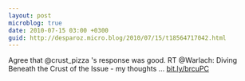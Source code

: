 ```yaml
---
layout: post
microblog: true
date: 2010-07-15 03:00 +0300
guid: http://desparoz.micro.blog/2010/07/15/t18564717042.html
---
```

Agree that @crust_pizza 's response was good. RT @Warlach: Diving Beneath the Crust of the Issue - my thoughts ...  [bit.ly/brcuPC](http://bit.ly/brcuPC)

